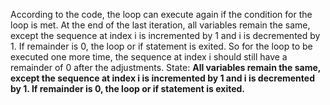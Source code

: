 According to the code, the loop can execute again if the condition for the loop is met. At the end of the last iteration, all variables remain the same, except the sequence at index i is incremented by 1 and i is decremented by 1. If remainder is 0, the loop or if statement is exited. So for the loop to be executed one more time, the sequence at index i should still have a remainder of 0 after the adjustments.
State: **All variables remain the same, except the sequence at index i is incremented by 1 and i is decremented by 1. If remainder is 0, the loop or if statement is exited.**